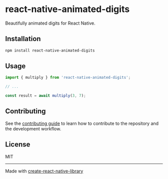 # react-native-animated-digits

Beautifully animated digits for React Native.

## Installation

```sh
npm install react-native-animated-digits
```

## Usage

```js
import { multiply } from 'react-native-animated-digits';

// ...

const result = await multiply(3, 7);
```

## Contributing

See the [contributing guide](CONTRIBUTING.md) to learn how to contribute to the repository and the development workflow.

## License

MIT

---

Made with [create-react-native-library](https://github.com/callstack/react-native-builder-bob)
